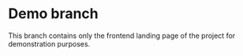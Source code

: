 # Demo branch

This branch contains only the frontend landing page of the project for demonstration purposes.
